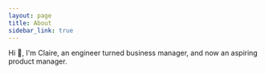 ```yaml
---
layout: page
title: About
sidebar_link: true
---
```


Hi 👋, I'm Claire, an engineer turned business manager, and now an aspiring product manager.